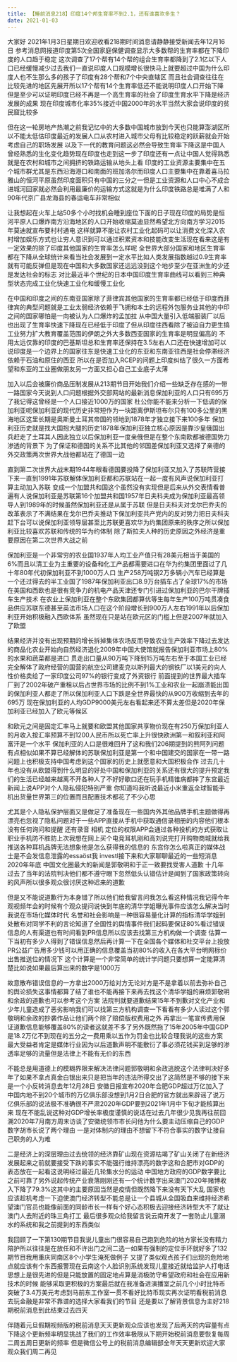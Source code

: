 ```yaml
---
title: 【睡前消息218】印度14个邦生育率不到2.1，还有谁喜欢多生？
date: 2021-01-03
---
```


大家好 2021年1月3日星期日欢迎收看218期时间消息请静静接受新闻去年12月16日 参考消息网报道印度第5次全国家庭保健调查显示大多数帮的生育率都在下降印度的人口趋于稳定
这次调查了17个帮有14个帮的组合生育率都降到了2.1亿以下人口已经缓慢减少过去我们一直说印度人口规模增长很快马上就要超过中国为什么印度人也不生那么多的孩子了印度有28个帮和7个中央直辖区
而且社会调查往往在比较先进的地区先展开所以17个帮有14个生育率低还不能说明印度人口开始下降但是至少可以证明印度已经不再是一个高生育率的社会了印度生育水平下降是经济发展的成果
现在印度城市化率35%接近中国2000年的水平当然大家会说印度的贫民窟比较多

但在这一轮房地产热潮之前我记忆中的大多数中国城市放到今天也只能算澎湖区所以不能太低估印度最近的发展人口从农村进入城市父母有比较稳定的跃薪就会开始考虑自己的职场发展
以及下一代的教育问题这必然会导致生育率下降这是中国人曾经熟悉的生化变化趋势现在印度也走到这一步了印度还有一点让中国人觉得熟悉就是在农村和城市之间拥挤的铁路运输从地头上看
印度的工业资源主要集中在五个城市群尤其是东西沿海港口和南面的班加洛尔而印度人口主要集中在靠着喜马拉雅山的恒河平原虽然印度面积只有中国的三分之一但是工业资源和人口中心不成合
进城河回家就必然会利用最廉价的运输方式这就是为什么印度铁路总是堆满了人和90年代京广县龙海县的春运电车非常相似

让我想起在火车上站50多个小时找机会睡到座位下面的日子现在印度的局势是恒河平原人口爆炸南方沿海地区的人口开始收缩莫迪显然希望北方向南方学习2015年莫迪就宣布要村村通电
这样就算不能让农村工业化起码可以让消费文化深入农村增加娱乐方式也让穷人意识到可以通过积累资本和技能改变生活现在看来这是有一定效果的除了印度其他国家的生育率怎么样呢
全世界大部分国家和地区生育率都在下降从全球统计来看当社会发展到一定水平比如人类发展指数越过0.9生育率就有可能反弹但是现在中国和大多数国家还远远没到这个地步至少在亚洲生的少还是发达社会的标志
对比最近半个世纪的日本中国印度生育率曲线可以看到三种典型状态完成工业化快速工业化和缓慢工业化

在中国和印度之间的东南亚国家除了菲律宾其他国家的生育率都已经低于印度而菲律宾的典型问题就是工业太弱经济依赖于飞拥和本土的远程外包服务业其他的中印之间的国家哪怕是一向被认为人口爆炸的孟加拉
从中国大量引入低端服装厂以后也出现了生育率快速下降现在已经低于印度了但从印度往西看除了被迫自力更生搞工业努力扩大教育覆盖范围的伊朗之外大多数西亚国家的生育率是明显偏高的
不用太远仅靠的印度的巴基斯坦总和生育率还保持在3.5左右人口还在快速增加可以说印度是一个边界上的国家往东是快速工业化的东亚和东南亚往西是社会停滞经济依赖于石油和原住的西亚
所以在是否加入RCEP的问题上印度纠结了很久一方面希望和东亚的工业圈做朋友另一方面又担心自己工业底子太薄

加入以后会被廉价商品压制发展从213期节目开始我们介绍一些缺乏存在感的一带一路国家今天说到人口问题根据外交部网站的最新消息保加利亚的人口只有695万了我记得这曾经是一个人口接近1000万的国家
杜公你能不能来分析一下低调的保加利亚呢保加利亚的现代历史非常短作为一块距离伊斯坦布尔只有100多公里的黑海地区这里长期是奥斯曼土耳其帝国的领地到1878年才独立接下来100多年
保加利亚历史就是找大国抱大腿的历史1878年保加利亚独立核心原因是靠沙皇俄国出兵赶走了土耳其人因此独立以后保加利亚一度亲俄但是在整个东南欧都被德国势力渗透的背景下
为了保证和德国的关系不比其他的邻国差保加利亚又选择了亲德的外交政策两次世界大战他都站在了德国一边

直到第二次世界大战末期1944年眼看德国要投降了保加利亚又加入了苏联阵营接下来一直到1991年苏联解体保加利亚都和苏联站在一起一度有风声说保加利亚打算主动加入苏联
变成一个加盟共和国这个虽然没有实现但是后来从外交表情看普遍有人说保加利亚是苏联第16个加盟共和国1957年日夫科夫成为保加利亚最高领导人到1989年的时候虽然保加利亚还是从属于苏联
但是日夫科夫对戈尔巴乔夫的改革表示了不满结果在戈尔巴乔夫推动下保加利亚共产党内的反对势力把日夫科夫赶下台可以说保加利亚领导层甚至比苏联更喜欢华为约集团原来的秩序之所以保加利亚比较喜欢苏联和传统的华为约体制
除了斯拉夫人种的历史原因之外经济是重要原因在第二次世界大战之前

保加利亚是一个非常穷的农业国1937年人均工业产值只有28美元相当于美国的6%而且以清工业为主重要的设备和化工产品都需要进口在华为约集团里面过了几十年80年代初保加利亚不到1000万人口
生产258万吨钢2万多辆小汽车已经算是一个还过得去的半工业国了1987年保加利亚出口8.9万台插车占了全球17%的市场在美国和西欧也是很有竞争力的机电产品天津还专门引进过保加利亚的巴尔干牌插车生产技术
在农业上保加利亚在整个东欧集团都算优等生每年生产100万吨贯凑食品供应苏联东德甚至英法市场人口在这个阶段增长到900万人左右1991年以后保加利亚开始积极融入西欧体系
虽然现在只是站在欧元区的门槛上但是2007年就加入了欧盟

结果经济并没有出现预期的增长拆掉集体农场反而导致农业生产效率下降过去发达的商品化农业开始向自然经济退化2009年中国大使馆就报告保加利亚市场上80%的水果和蔬菜都是进口
贯走出口量从90万吨下降到15万吨左右至于本国工业已经完全解体了政府经营的国营的航空公司建麦克以斯列最大的钢铁厂以1美元的向人性价格卖给了一家印度公司97%的银行变成了外资银行
前面提到的世界最大插车厂到了2002年破产重租以后占世界市场的比例不到1%工业和农业一起崩溃能出国的保加利亚人都走了所以保加利亚人口下跌是全世界最快的从900万收缩到去年的695万
现在保加利亚的人均GDP9000美元左右看起来还不算太差但是2020年保加利亚已经加入了欧元等候区

和欧元之间是固定汇率马上就要和欧盟其他国家共享物价现在有250万保加利亚人的月收入按汇率预算不到1200人民币所以死亡率上升很快欧洲第一和叙利亚和阿富汗是一个水平
保加利亚的人口是很难回升了这和我们206期提到的熊阿列问题有点相似如果不算已经解体的苏联保加利亚是第一个和中国建交的国家在一带一路问题上也积极支持中国考虑到这个国家的历史上就愿意和大国积极合作
过去几十年也没有从欧盟得到什么明显的好处中国和保加利亚的关系还有很大的提升预定我们的生活已经越来越离不开各种人了不好好歇口还在玩手机精锥病都摔了东宫最近新闻上说APP对个人隐私侵犯特别严重
你知道吗我听说最近小米重返全球智能手机出货量世界第三的位置而且配置技术都花了不少心思

尤其是个人隐私保护层面又是做足了准备现在一些国内外其他品牌手机主题做得再漂亮也忽视了隐私问题对于一些APP直接从手机中获取通信录相册的内容他们根本没有任何询问和提醒
还有录音 相机 定位的权限APP会通过各种投机的方式获取让职业手机防不胜防上次我想在网上买个电竞耳机刚和高刘说完打开购物商城就给我推送各种耳机品牌无法想象他是怎么获得我的信息的
东宫你怎么啦真正的媒体战士是不会发信息泄露的essaöst我 investl接下来和大家聊聊最近的一些短消息2020年年底 中国文化圈最大的新闻是郭敬明和于正一致要找受害人道歉
十几年过去了当年的法院判决他们都不遵守眼下忽然低头认错估计是闻到了国家政策转向的风声所以很多观众很讨厌这种迟来的道歉

但是又不能说道歉行为本身错了所以他们给我留言问我怎么看这种情况我记得今年观视频年会的时候有个观众提问说快到年底的清华学姐曝光事件应该怎么解决当时我说在市场化媒体时代
名誉和社会影响是一种很容易量化计算的指标清华学姐到处散布对同学不利的言论知道了全国性的舆情事件我们起码要保证80%看过错误信息的人有渠道也有时间看到PR信息所以应该去找第三方机构做一个调查
估算一下当初有多少人得到了错误信息然后再计算一下在全国各个媒体和社交平台上投放PR公益广告用多少钱可以用正确的信息覆盖当初80%的收入在各大平台明网标价出售推送位的情况下
这个计算是一个非常简单的统计学问题只要想算一定能算清楚比如说如果最后算出来的数字是1000万

故意散布错误信息的一方拿出2000万给对方无论对方是不是拿着以前去弥补自己的舆论损失这事情都算了结了谁也不能再接下来再去找这个清华学姐的麻烦郭敬明和余政的道歉也可以参考这个方案
法院判就要道歉结果15年不到歉对文化产业和少年儿童造成了恶劣影响我们可以找第三方机构调查一下看看有多少人读过这个郭敬明和余政的抄袭作品让他们两个除了赔偿版权费用之外
再拿出一笔宣传费用保证道歉信息能够覆盖80%的读者这就差不多了另外既然拖了15年2005年中国GDP是18.2万亿不到现在的五分之一费用乘以五作为罚金也比较合理我说的这些方案
最大受益者肯定是媒体行业因为以后道歉声明不能敷衍了事必须花钱买到足够的渗透率足够的流量但是法律上不能有无价的东西

不能总是用道德上的模糊界限来解决法律问题郭敬明和余政逃脱这个法律判决好多年了如果不拿点真金白银出来只是把当年的违法所得交出了这简然是不够的接下来是一个小反转消息去年12月28日
安徽日报宣布2020年合肥GDP超过万亿加入了中国内地不到20个城市的万亿俱乐部没想到1月2日合肥的官方就出来辟谣了说万亿俱乐部的说法极不准确很不严肃2020年GDP要到2021年1月中下旬才能核算出来
现在不能乱说这种对GDP增长率极度谨慎的说话在过去几年很少见我再往前回溯2020年7月南方周末访谈了安徽统领市市长问他为什么要主动压缩自己的GDP数字胡市长说了两个理由
一是对体制内的理由不想留下不符合事实的数字让接自己职务的人为难

二是经济上的深层理由过去统领的经济靠矿山现在资源枯竭了矿山关闭了在新经济发展起来之前就要接受下跌的事实不能强行维持漂亮的数字这和合肥市对GDP的表态放在一起看这说明经过最近几轮集水分的运动
中国地方政府的GDP数字要比之前可靠了另外说起传统产业衰落刚刚还有一个统计数字出来澳门2020年赌博收入下降了79.3%这其中的主要原因当然是疫情但既然降下来没有天下大乱
国家也应该趁机考虑一下迫使澳门经济转型不能总是让一个县城从全国吸血来维持经济希望澳门官员也能像前面的同龄市长一样有个好心态积极去迎接经济转型大不了就让澳门人去附近的珠三角打工
最后很多观众给我留言说云南开发了一套防止儿童溺水的系统和我之前提到的东西类似

我回顾了一下第130期节目我说儿童出门很容易自己跑到危险的地方家长没有精力陪护所以往往是在放任和不许出门之间二选一如果有强制的定位手环就好多了132期节目我用重庆同南区8个小学生淹死做例子
又提了类似观点孩子们出现的危险地点就应该有个东西报警现在云南这个人脸识别系统发现儿童接近就给监护人打电话思想上是很先进的但是只能放置的固定地点算是消极防守希望政府和社会在应用新技术的时候
能够采取更积极的方案最后就在我准备进演播室之前几个小时比特币突破了3.4万美元考虑到马前东工作室一贯不看好比特币现实再次证明看税前消息去玩金融是非常不靠谱的选择大家看我们的节目
还是要以了解背景信息为主好218期税前消息到此结束过去四天

伴随着元旦假期视频版的税前消息天天更新观众应该也发现了后两天的内容量有点下降这个更新频率明显挑战了我们的工作效率极限从下期开始税前消息要恢复每周二周五周日更新的频率
但是微信公号上的税前消息编辑部全年天天更新欢迎大家观众我们周二再见